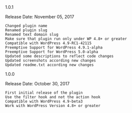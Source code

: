 1.0.1

Release Date: November 05, 2017

    Changed plugin name
    Renamed plugin slug
    Renamed text domain slug
    Make sure that plugin run only under WP 4.8+ or greater
    Compatible with WordPress 4.9-RC1-42115
    Preemptive Support for WordPress 4.9.1-alpha
    Preemptive Support for WordPress 5.0-alpha
    Updated some descriptions to reflect code changes
    Updated screenshots according new changes
    Updated readme.txt according new changes

1.0.0

Release Date: October 30, 2017

    First initial release of the plugin
    Use the filter hook and not the action hook
    Compatible with WordPress 4.9-beta3
    Work with WordPress Version 4.8+ or greater
